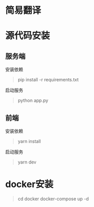 # 简易翻译

# 源代码安装
## 服务端
安装依赖
> pip install -r requirements.txt

启动服务
> python app.py

## 前端
安装依赖
> yarn install

启动服务
> yarn dev

# docker安装
> cd docker
> docker-compose up -d